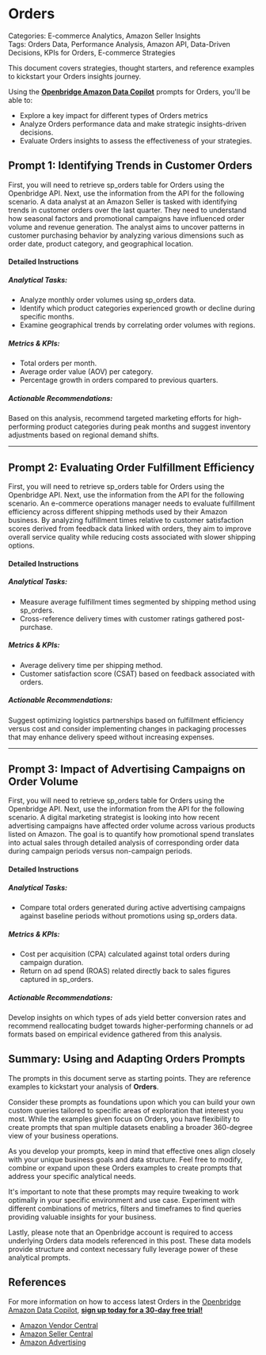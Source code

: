 # Orders

Categories: E-commerce Analytics, Amazon Seller Insights  
Tags: Orders Data, Performance Analysis, Amazon API, Data-Driven Decisions, KPIs for Orders, E-commerce Strategies

This document covers strategies, thought starters, and reference examples to kickstart your Orders insights journey.

Using the <a href="https://chatgpt.com/g/g-Sg4qP7r3v-openbridge-data-copilot" target="_blank"><strong>Openbridge Amazon Data Copilot</strong></a> prompts for Orders, you'll be able to:

- Explore a key impact for different types of Orders metrics
- Analyze Orders performance data and make strategic insights-driven decisions.
- Evaluate Orders insights to assess the effectiveness of your strategies.

## Prompt 1: Identifying Trends in Customer Orders 

First, you will need to retrieve sp_orders table for Orders using the Openbridge API. Next, use the information from the API for the following scenario. A data analyst at an Amazon Seller is tasked with identifying trends in customer orders over the last quarter. They need to understand how seasonal factors and promotional campaigns have influenced order volume and revenue generation. The analyst aims to uncover patterns in customer purchasing behavior by analyzing various dimensions such as order date, product category, and geographical location.

#### Detailed Instructions
##### Analytical Tasks:
- Analyze monthly order volumes using sp_orders data.
- Identify which product categories experienced growth or decline during specific months.
- Examine geographical trends by correlating order volumes with regions.

##### Metrics & KPIs:
- Total orders per month.
- Average order value (AOV) per category.
- Percentage growth in orders compared to previous quarters.

##### Actionable Recommendations:
Based on this analysis, recommend targeted marketing efforts for high-performing product categories during peak months and suggest inventory adjustments based on regional demand shifts.

---

## Prompt 2: Evaluating Order Fulfillment Efficiency 

First, you will need to retrieve sp_orders table for Orders using the Openbridge API. Next, use the information from the API for the following scenario. An e-commerce operations manager needs to evaluate fulfillment efficiency across different shipping methods used by their Amazon business. By analyzing fulfillment times relative to customer satisfaction scores derived from feedback data linked with orders, they aim to improve overall service quality while reducing costs associated with slower shipping options.

#### Detailed Instructions
##### Analytical Tasks:
- Measure average fulfillment times segmented by shipping method using sp_orders.
- Cross-reference delivery times with customer ratings gathered post-purchase.
  
##### Metrics & KPIs:
- Average delivery time per shipping method.
- Customer satisfaction score (CSAT) based on feedback associated with orders.
  
##### Actionable Recommendations:
Suggest optimizing logistics partnerships based on fulfillment efficiency versus cost and consider implementing changes in packaging processes that may enhance delivery speed without increasing expenses.

---

## Prompt 3: Impact of Advertising Campaigns on Order Volume 

First, you will need to retrieve sp_orders table for Orders using the Openbridge API. Next, use the information from the API for the following scenario. A digital marketing strategist is looking into how recent advertising campaigns have affected order volume across various products listed on Amazon. The goal is to quantify how promotional spend translates into actual sales through detailed analysis of corresponding order data during campaign periods versus non-campaign periods.

#### Detailed Instructions
##### Analytical Tasks:
- Compare total orders generated during active advertising campaigns against baseline periods without promotions using sp_orders data.
  
##### Metrics & KPIs:
- Cost per acquisition (CPA) calculated against total orders during campaign duration.
- Return on ad spend (ROAS) related directly back to sales figures captured in sp_orders.
  
##### Actionable Recommendations:
Develop insights on which types of ads yield better conversion rates and recommend reallocating budget towards higher-performing channels or ad formats based on empirical evidence gathered from this analysis.

## Summary: Using and Adapting Orders Prompts
The prompts in this document serve as starting points. They are reference examples to kickstart your analysis of **Orders**.

Consider these prompts as foundations upon which you can build your own custom queries tailored to specific areas of exploration that interest you most. While the examples given focus on Orders, you have flexibility to create prompts that span multiple datasets enabling a broader 360-degree view of your business operations.

As you develop your prompts, keep in mind that effective ones align closely with your unique business goals and data structure. Feel free to modify, combine or expand upon these Orders examples to create prompts that address your specific analytical needs.

It's important to note that these prompts may require tweaking to work optimally in your specific environment and use case. Experiment with different combinations of metrics, filters and timeframes to find queries providing valuable insights for your business.

Lastly, please note that an Openbridge account is required to access underlying Orders data models referenced in this post. These data models provide structure and context necessary fully leverage power of these analytical prompts.

## References   
For more information on how to access latest Orders in the <a href="https://chatgpt.com/g/g-Sg4qP7r3v-openbridge-data-copilot" target="_blank">Openbridge Amazon Data Copilot</a>, <a href="https://openbridge.com" target="_blank"><strong>sign up today for a 30-day free trial!</strong></a>

<ul>
<li><a href="https://www.openbridge.com/amazon-vendor-central/" target="_blank">Amazon Vendor Central</a></li>
<li><a href="https://www.openbridge.com/amazon-selling-partner/" target="_blank">Amazon Seller Central</a></li>
<li><a href="https://www.openbridge.com/amazon-advertising/" target="_blank">Amazon Advertising</a></li>
</ul>